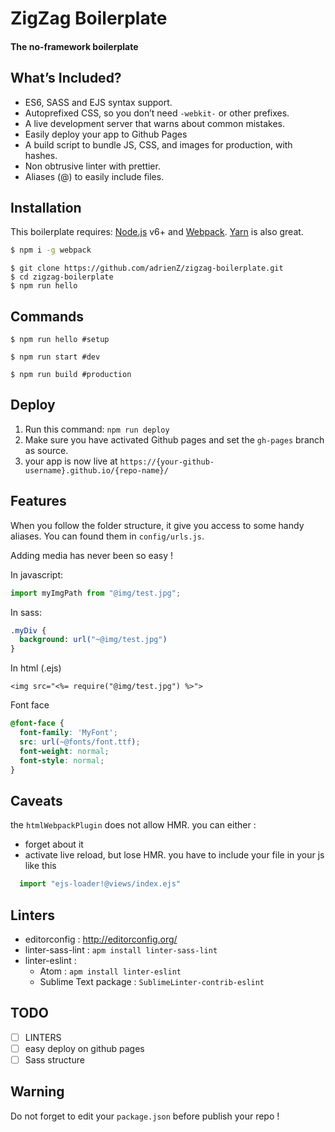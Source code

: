 # ZigZag Boilerplate

#### The no-framework boilerplate


## What’s Included?

* ES6, SASS and EJS syntax support.
* Autoprefixed CSS, so you don’t need `-webkit-` or other prefixes.
* A live development server that warns about common mistakes.
* Easily deploy your app to Github Pages
* A build script to bundle JS, CSS, and images for production, with hashes.
* Non obtrusive linter with prettier.
* Aliases (@) to easily include files.


## Installation

This boilerplate requires:
[Node.js](https://nodejs.org/) v6+ and [Webpack](http://webpack.github.io/docs/).
[Yarn](https://yarnpkg.com/) is also great.

```sh
$ npm i -g webpack
```

```
$ git clone https://github.com/adrienZ/zigzag-boilerplate.git
$ cd zigzag-boilerplate
$ npm run hello
```

## Commands

```
$ npm run hello #setup
```
```
$ npm run start #dev
```
```
$ npm run build #production
```

## Deploy

1. Run this command: `npm run deploy`
2. Make sure you have activated Github pages and set the `gh-pages` branch as source.
3. your app is now live at `https://{your-github-username}.github.io/{repo-name}/`


## Features

When you follow the folder structure, it give you access to some handy aliases.
You can found them in `config/urls.js`.

Adding media has never been so easy !

In javascript:
```javascript
import myImgPath from "@img/test.jpg";
```

In sass:
```sass
.myDiv {
  background: url("~@img/test.jpg")
}
```

In html (.ejs)
```ejs
<img src="<%= require("@img/test.jpg") %>">
```

Font face
```css
@font-face {
  font-family: 'MyFont';
  src: url(~@fonts/font.ttf);
  font-weight: normal;
  font-style: normal;
}
```

## Caveats

the `htmlWebpackPlugin` does not allow HMR.
you can either :
- forget about it
- activate live reload, but lose HMR. you have to include your file in your js like this
```javascript
  import "ejs-loader!@views/index.ejs"
```

## Linters
- editorconfig : http://editorconfig.org/
- linter-sass-lint : `apm install linter-sass-lint`
- linter-eslint :
	- Atom : `apm install linter-eslint`
	- Sublime Text package : `SublimeLinter-contrib-eslint`

## TODO
- [ ] LINTERS
- [ ] easy deploy on github pages
- [ ] Sass structure

## Warning

Do not forget to edit your `package.json` before publish your repo !
